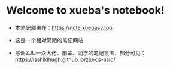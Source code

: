 # Welcome to xueba's notebook!

- 本笔记部署在：https://note.xuebasy.top

- 这是一个相对简陋的笔记网站
- 感谢ZJU一众大佬、前辈、同学的笔记氛围，部分可见：https://isshikihugh.github.io/zju-cs-asio/
